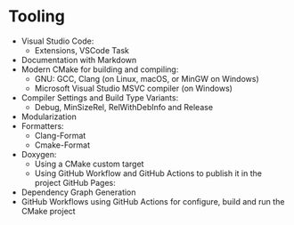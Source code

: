 # Tooling

- Visual Studio Code:
  - Extensions, VSCode Task
- Documentation with Markdown
- Modern CMake for building and compiling:
  - GNU: GCC, Clang (on Linux, macOS, or MinGW on Windows)
  - Microsoft Visual Studio MSVC compiler (on Windows)
- Compiler Settings and Build Type Variants:
  - Debug, MinSizeRel, RelWithDebInfo and Release
- Modularization
- Formatters:
  - Clang-Format
  - Cmake-Format
- Doxygen:
  - Using a CMake custom target
  - Using GitHub Workflow and GitHub Actions to publish it in the project GitHub Pages:
- Dependency Graph Generation
- GitHub Workflows using GitHub Actions for configure, build and run the CMake project
